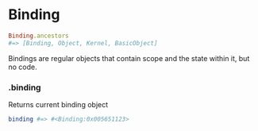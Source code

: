 # Binding

```ruby
Binding.ancestors
#=> [Binding, Object, Kernel, BasicObject] 
```

Bindings are regular objects that contain scope and the state within it, but no code.

### .binding

Returns current binding object

```ruby
binding #=> #<Binding:0x005651123>
```
